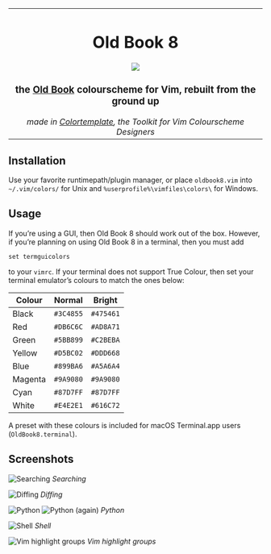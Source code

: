 <table><tbody align='center'>
<tr>
<td><h1>Old Book 8</h1>
<img src="https://raw.githubusercontent.com/arzg/resources/master/oldbook8-screenshot.png" />
<h3>the <a href="https://github.com/KKPMW/oldbook-vim">Old Book</a> colourscheme for Vim, rebuilt from the ground up</h3>
<em>made in <a href="https://github.com/lifepillar/vim-colortemplate">Colortemplate</a>, the Toolkit for Vim Colourscheme Designers</em>
</td>
</tr>
</tbody></table>

## Installation

Use your favorite runtimepath/plugin manager, or place `oldbook8.vim` into
`~/.vim/colors/` for Unix and `%userprofile%\vimfiles\colors\` for Windows.

## Usage

If you’re using a GUI, then Old Book 8 should work out of the box. However, if
you’re planning on using Old Book 8 in a terminal, then you must add

    set termguicolors

to your `vimrc`. If your terminal does not support True Colour, then set your
terminal emulator’s colours to match the ones below:

| Colour  | Normal    | Bright    |
| ---     | ---       | ---       |
| Black   | `#3C4855` | `#475461` |
| Red     | `#DB6C6C` | `#AD8A71` |
| Green   | `#5BB899` | `#C2BEBA` |
| Yellow  | `#D5BC02` | `#DDD668` |
| Blue    | `#899BA6` | `#A5A6A4` |
| Magenta | `#9A9080` | `#9A9080` |
| Cyan    | `#87D7FF` | `#87D7FF` |
| White   | `#E4E2E1` | `#616C72` |

A preset with these colours is included for macOS Terminal.app users
(`OldBook8.terminal`).

## Screenshots

![Searching](https://raw.githubusercontent.com/arzg/resources/master/oldbook8-searching.png)
_Searching_

![Diffing](https://raw.githubusercontent.com/arzg/resources/master/oldbook8-diffing.png)
_Diffing_

![Python](https://raw.githubusercontent.com/arzg/resources/master/oldbook8-python.png)
![Python (again)](https://raw.githubusercontent.com/arzg/resources/master/oldbook8-python2.png)
_Python_

![Shell](https://raw.githubusercontent.com/arzg/resources/master/oldbook8-shell.png)
_Shell_

![Vim highlight groups](https://raw.githubusercontent.com/arzg/resources/master/oldbook8-groups.png)
_Vim highlight groups_
